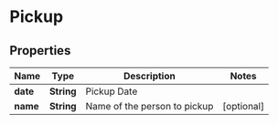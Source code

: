 

# Pickup


## Properties

| Name | Type | Description | Notes |
|------------ | ------------- | ------------- | -------------|
|**date** | **String** | Pickup Date |  |
|**name** | **String** | Name of the person to pickup |  [optional] |



